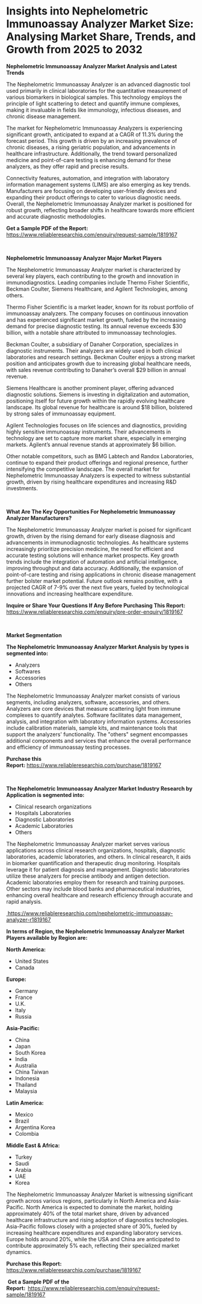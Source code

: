 <p><h1>Insights into Nephelometric Immunoassay Analyzer Market Size: Analysing Market Share, Trends, and Growth from 2025 to 2032</h1></p><p><strong>Nephelometric Immunoassay Analyzer Market Analysis and Latest Trends</strong></p>
<p><p>The Nephelometric Immunoassay Analyzer is an advanced diagnostic tool used primarily in clinical laboratories for the quantitative measurement of various biomarkers in biological samples. This technology employs the principle of light scattering to detect and quantify immune complexes, making it invaluable in fields like immunology, infectious diseases, and chronic disease management.</p><p>The market for Nephelometric Immunoassay Analyzers is experiencing significant growth, anticipated to expand at a CAGR of 11.3% during the forecast period. This growth is driven by an increasing prevalence of chronic diseases, a rising geriatric population, and advancements in healthcare infrastructure. Additionally, the trend toward personalized medicine and point-of-care testing is enhancing demand for these analyzers, as they offer rapid and precise results.</p><p>Connectivity features, automation, and integration with laboratory information management systems (LIMS) are also emerging as key trends. Manufacturers are focusing on developing user-friendly devices and expanding their product offerings to cater to various diagnostic needs. Overall, the Nephelometric Immunoassay Analyzer market is positioned for robust growth, reflecting broader shifts in healthcare towards more efficient and accurate diagnostic methodologies.</p></p>
<p><strong>Get a Sample PDF of the Report:&nbsp;</strong> <a href="https://www.reliableresearchiq.com/enquiry/request-sample/1819167?utm_campaign=103&utm_medium=2&utm_source=Github&utm_content=ia&utm_term=14042025&utm_id=nephelometric-immunoassay-analyzer">https://www.reliableresearchiq.com/enquiry/request-sample/1819167</a></p>
<p>&nbsp;</p>
<p><strong>Nephelometric Immunoassay Analyzer Major Market Players</strong></p>
<p><p>The Nephelometric Immunoassay Analyzer market is characterized by several key players, each contributing to the growth and innovation in immunodiagnostics. Leading companies include Thermo Fisher Scientific, Beckman Coulter, Siemens Healthcare, and Agilent Technologies, among others.</p><p>Thermo Fisher Scientific is a market leader, known for its robust portfolio of immunoassay analyzers. The company focuses on continuous innovation and has experienced significant market growth, fueled by the increasing demand for precise diagnostic testing. Its annual revenue exceeds $30 billion, with a notable share attributed to immunoassay technologies.</p><p>Beckman Coulter, a subsidiary of Danaher Corporation, specializes in diagnostic instruments. Their analyzers are widely used in both clinical laboratories and research settings. Beckman Coulter enjoys a strong market position and anticipates growth due to increasing global healthcare needs, with sales revenue contributing to Danaher’s overall $29 billion in annual revenue.</p><p>Siemens Healthcare is another prominent player, offering advanced diagnostic solutions. Siemens is investing in digitalization and automation, positioning itself for future growth within the rapidly evolving healthcare landscape. Its global revenue for healthcare is around $18 billion, bolstered by strong sales of immunoassay equipment.</p><p>Agilent Technologies focuses on life sciences and diagnostics, providing highly sensitive immunoassay instruments. Their advancements in technology are set to capture more market share, especially in emerging markets. Agilent’s annual revenue stands at approximately $6 billion.</p><p>Other notable competitors, such as BMG Labtech and Randox Laboratories, continue to expand their product offerings and regional presence, further intensifying the competitive landscape. The overall market for Nephelometric Immunoassay Analyzers is expected to witness substantial growth, driven by rising healthcare expenditures and increasing R&D investments.</p></p>
<p>&nbsp;</p>
<p><strong>What Are The Key Opportunities For Nephelometric Immunoassay Analyzer Manufacturers?</strong></p>
<p><p>The Nephelometric Immunoassay Analyzer market is poised for significant growth, driven by the rising demand for early disease diagnosis and advancements in immunodiagnostic technologies. As healthcare systems increasingly prioritize precision medicine, the need for efficient and accurate testing solutions will enhance market prospects. Key growth trends include the integration of automation and artificial intelligence, improving throughput and data accuracy. Additionally, the expansion of point-of-care testing and rising applications in chronic disease management further bolster market potential. Future outlook remains positive, with a projected CAGR of 7-9% over the next five years, fueled by technological innovations and increasing healthcare expenditure.</p></p>
<p><strong>Inquire or Share Your Questions If Any Before Purchasing This Report:</strong> <a href="https://www.reliableresearchiq.com/enquiry/pre-order-enquiry/1819167?utm_campaign=103&utm_medium=2&utm_source=Github&utm_content=ia&utm_term=14042025&utm_id=nephelometric-immunoassay-analyzer">https://www.reliableresearchiq.com/enquiry/pre-order-enquiry/1819167</a></p>
<p>&nbsp;</p>
<p><strong>Market Segmentation</strong></p>
<p><strong>The Nephelometric Immunoassay Analyzer Market Analysis by types is segmented into:</strong></p>
<p><ul><li>Analyzers</li><li>Softwares</li><li>Accessories</li><li>Others</li></ul></p>
<p><p>The Nephelometric Immunoassay Analyzer market consists of various segments, including analyzers, software, accessories, and others. Analyzers are core devices that measure scattering light from immune complexes to quantify analytes. Software facilitates data management, analysis, and integration with laboratory information systems. Accessories include calibration materials, sample kits, and maintenance tools that support the analyzers' functionality. The "others" segment encompasses additional components and services that enhance the overall performance and efficiency of immunoassay testing processes.</p></p>
<p><strong>Purchase this Report:&nbsp;</strong><a href="https://www.reliableresearchiq.com/purchase/1819167?utm_campaign=103&utm_medium=2&utm_source=Github&utm_content=ia&utm_term=14042025&utm_id=nephelometric-immunoassay-analyzer">https://www.reliableresearchiq.com/purchase/1819167</a></p>
<p>&nbsp;</p>
<p><strong>The Nephelometric Immunoassay Analyzer Market Industry Research by Application is segmented into:</strong></p>
<p><ul><li>Clinical research organizations</li><li>Hospitals Laboratories</li><li>Diagnostic Laboratories</li><li>Academic Laboratories</li><li>Others</li></ul></p>
<p><p>The Nephelometric Immunoassay Analyzer market serves various applications across clinical research organizations, hospitals, diagnostic laboratories, academic laboratories, and others. In clinical research, it aids in biomarker quantification and therapeutic drug monitoring. Hospitals leverage it for patient diagnosis and management. Diagnostic laboratories utilize these analyzers for precise antibody and antigen detection. Academic laboratories employ them for research and training purposes. Other sectors may include blood banks and pharmaceutical industries, enhancing overall healthcare and research efficiency through accurate and rapid analysis.</p></p>
<p><a href="https://www.reliableresearchiq.com/nephelometric-immunoassay-analyzer-r1819167?utm_campaign=103&utm_medium=2&utm_source=Github&utm_content=ia&utm_term=14042025&utm_id=nephelometric-immunoassay-analyzer">&nbsp;https://www.reliableresearchiq.com/nephelometric-immunoassay-analyzer-r1819167</a></p>
<p><strong>In terms of Region, the Nephelometric Immunoassay Analyzer Market Players available by Region are:</strong></p>
<p>
    <p> <strong> North America: </strong>
        <ul>
            <li>United States</li>
            <li>Canada</li>
        </ul>
        </p> 
    <p> <strong> Europe: </strong>
        <ul>
            <li>Germany</li>
            <li>France</li>
            <li>U.K.</li>
            <li>Italy</li>
            <li>Russia</li>
        </ul>
        </p> 
    <p> <strong> Asia-Pacific: </strong>
        <ul>
            <li>China</li>
            <li>Japan</li>
            <li>South Korea</li>
            <li>India</li>
            <li>Australia</li>
            <li>China Taiwan</li>
            <li>Indonesia</li>
            <li>Thailand</li>
            <li>Malaysia</li>
        </ul>
        </p> 
    <p> <strong> Latin America: </strong>
        <ul>
            <li>Mexico</li>
            <li>Brazil</li>
            <li>Argentina Korea</li>
            <li>Colombia</li>
        </ul>
        </p> 
    <p> <strong> Middle East & Africa: </strong>
        <ul>
            <li>Turkey</li>
            <li>Saudi</li>
            <li>Arabia</li>
            <li>UAE</li>
            <li>Korea</li>
        </ul>
    </p>
    </p>
<p><p>The Nephelometric Immunoassay Analyzer Market is witnessing significant growth across various regions, particularly in North America and Asia-Pacific. North America is expected to dominate the market, holding approximately 40% of the total market share, driven by advanced healthcare infrastructure and rising adoption of diagnostics technologies. Asia-Pacific follows closely with a projected share of 30%, fueled by increasing healthcare expenditures and expanding laboratory services. Europe holds around 20%, while the USA and China are anticipated to contribute approximately 5% each, reflecting their specialized market dynamics.</p></p>
<p><strong>Purchase this Report: </strong><a href="https://www.reliableresearchiq.com/purchase/1819167?utm_campaign=103&utm_medium=2&utm_source=Github&utm_content=ia&utm_term=14042025&utm_id=nephelometric-immunoassay-analyzer">https://www.reliableresearchiq.com/purchase/1819167</a></p>
<p>&nbsp;<strong>Get a Sample PDF of the Report:&nbsp;&nbsp;</strong><a href="https://www.reliableresearchiq.com/enquiry/request-sample/1819167?utm_campaign=103&utm_medium=2&utm_source=Github&utm_content=ia&utm_term=14042025&utm_id=nephelometric-immunoassay-analyzer">https://www.reliableresearchiq.com/enquiry/request-sample/1819167</a></p>
<p><strong></strong></p>
<p><p></p><p></p><p></p></p>
